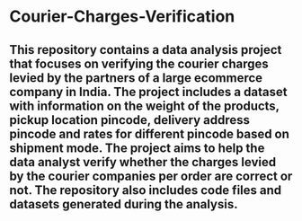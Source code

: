 # Courier-Charges-Verification

## This repository contains a data analysis project that focuses on verifying the courier charges levied by the partners of a large ecommerce company in India. The project includes a dataset with information on the weight of the products, pickup location pincode, delivery address pincode and rates for different pincode based on shipment mode. The project aims to help the data analyst verify whether the charges levied by the courier companies per order are correct or not. The repository also includes code files and datasets generated during the analysis.
